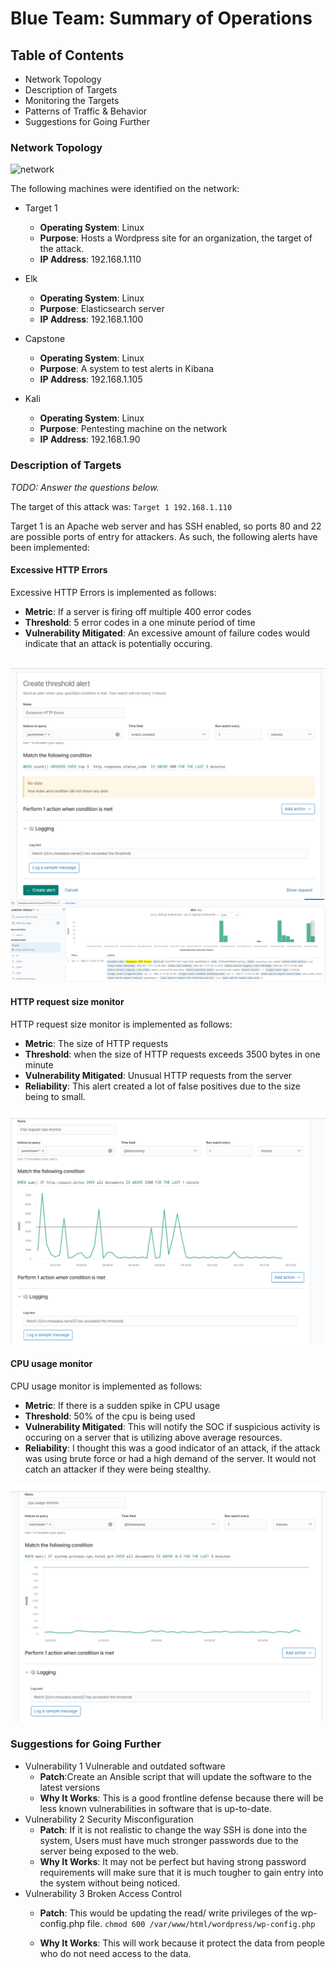 # Blue Team: Summary of Operations

## Table of Contents
- Network Topology
- Description of Targets
- Monitoring the Targets
- Patterns of Traffic & Behavior
- Suggestions for Going Further

### Network Topology

![network](network.jpg)

The following machines were identified on the network:
- Target 1
  - **Operating System**: Linux
  - **Purpose**: Hosts a Wordpress site for an organization, the target of the attack. 
  - **IP Address**: 192.168.1.110

- Elk
  - **Operating System**: Linux
  - **Purpose**: Elasticsearch server 
  - **IP Address**: 192.168.1.100

- Capstone
  - **Operating System**: Linux
  - **Purpose**: A system to test alerts in Kibana 
  - **IP Address**: 192.168.1.105


- Kali
  - **Operating System**: Linux
  - **Purpose**: Pentesting machine on the network 
  - **IP Address**: 192.168.1.90


### Description of Targets
_TODO: Answer the questions below._

The target of this attack was: `Target 1 192.168.1.110` 

Target 1 is an Apache web server and has SSH enabled, so ports 80 and 22 are possible ports of entry for attackers. As such, the following alerts have been implemented:


#### Excessive HTTP Errors

Excessive HTTP Errors is implemented as follows:
  - **Metric**: If a server is firing off multiple 400 error codes
  - **Threshold**: 5 error codes in a one minute period of time
  - **Vulnerability Mitigated**: An excessive amount of failure codes would indicate that an attack is potentially occuring. 
 

  ![excessive HTTP errors](https://github.com/BQcybersec/-UofM-VIRT-CYBER-12-2021/blob/main/Project%203/Images/blue.01.excessivehttperros.png)
  ![excessive HTTP erros2](https://github.com/BQcybersec/-UofM-VIRT-CYBER-12-2021/blob/main/Project%203/Images/blue.05.httperrorsintime.png)

#### HTTP request size monitor
HTTP request size monitor is implemented as follows:
  - **Metric**: The size of HTTP requests
  - **Threshold**: when the size of HTTP requests exceeds 3500 bytes in one minute
  - **Vulnerability Mitigated**: Unusual HTTP requests from the server
  - **Reliability**: This alert created a lot of false positives due to the size being to small. 

  ![request size monitor](https://github.com/BQcybersec/-UofM-VIRT-CYBER-12-2021/blob/main/Project%203/Images/blue.02.requestsizemonitor.png)

#### CPU usage monitor
CPU usage monitor is implemented as follows:
  - **Metric**: If there is a sudden spike in CPU usage
  - **Threshold**: 50% of the cpu is being used
  - **Vulnerability Mitigated**: This will notify the SOC if suspicious activity is occuring on a server that is utilizing above average resources. 
  - **Reliability**: I thought this was a good indicator of an attack, if the attack was using brute force or had a high demand of the server. It would not catch an attacker if they were being stealthy. 

  ![Cpu Usage](https://github.com/BQcybersec/-UofM-VIRT-CYBER-12-2021/blob/main/Project%203/Images/blue.03.cpuusage.png)



### Suggestions for Going Further 

- Vulnerability 1 Vulnerable and outdated software
  - **Patch**:Create an Ansible script that will update the software to the latest versions
  - **Why It Works**:  This is a good frontline defense because there will be less known vulnerabilities in software that is up-to-date.
- Vulnerability 2 Security Misconfiguration
  - **Patch**: If it is not realistic to change the way SSH is done into the system, Users must have much stronger passwords due to the server being exposed to the web. 
  - **Why It Works**: It may not be perfect but having strong password requirements will make sure that it is much tougher to gain entry into the system without being noticed. 
- Vulnerability 3 Broken Access Control 
  - **Patch**: This would be updating the read/ write privileges of the wp-config.php file.
  `chmod 600 /var/www/html/wordpress/wp-config.php`

  - **Why It Works**: This will work because it protect the data from people who do not need access to the data. 
